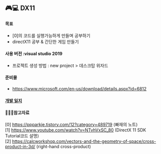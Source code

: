 ## 🎮💻 DX11

#### 목표
  - [0]의 코드를 실행가능하게 만들며 공부하기
  - directX11 공부 & 간단한 게임 만들기
#### 사용 버전 :visual studio 2019

- 프로젝트 생성 방법 :  new project > 데스크탑 위자드 
#### 준비물 
- https://www.microsoft.com/en-us/download/details.aspx?id=6812

#### [개발 일지](https://github.com/JuyeongHwang/DX11/blob/main/DevLog.md)
  

#### 📘📙📒참고자료

[0] https://ppparkje.tistory.com/12?category=489719 (빠재의 노트) <br>
[1] https://www.youtube.com/watch?v=NTvhVxSC_80 (DirectX 11 SDK Tutorial코드 설명) <br>
[2] https://calcworkshop.com/vectors-and-the-geometry-of-space/cross-product-in-3d/ (right-hand cross-product) <br>
